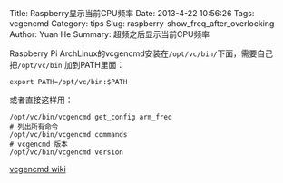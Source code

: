 Title: Raspberry显示当前CPU频率
Date: 2013-4-22 10:56:26
Tags: vcgencmd
Category: tips
Slug: raspberry-show_freq_after_overlocking
Author: Yuan He
Summary: 超频之后显示当前CPU频率

Raspberry Pi ArchLinux的vcgencmd安装在`/opt/vc/bin/`下面，需要自己把`/opt/vc/bin` 加到PATH里面：

    export PATH=/opt/vc/bin:$PATH

或者直接这样用：

    /opt/vc/bin/vcgencmd get_config arm_freq
    # 列出所有命令
    /opt/vc/bin/vcgencmd commands
    # vcgencmd 版本
    /opt/vc/bin/vcgencmd version

[vcgencmd wiki](http://elinux.org/RPI_vcgencmd_usage)
